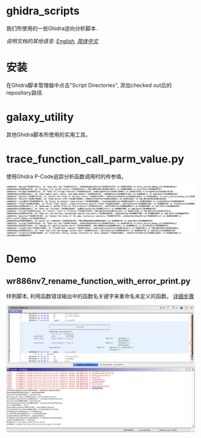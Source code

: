 # ghidra_scripts
我们所使用的一些Ghidra逆向分析脚本.

*说明文档的其他语言: [English](README.md), [简体中文](README.zh-cn.md)*

# 安装
在Ghidra脚本管理器中点击"Script Directories", 添加checked out后的repository路径.


# galaxy_utility
其他Ghidra脚本所使用的实用工具。


# trace_function_call_parm_value.py
使用Ghidra P-Code追踪分析函数调用时的传参值。

![Demo pic](docs/images/trace_function_call_parm_value_pic_1.jpg)


# Demo

## wr886nv7_rename_function_with_error_print.py
样例脚本, 利用函数错误输出中的函数名关键字来重命名未定义的函数。
[详细步骤](docs/wr886nv7_rename_function_with_error_print.zh-cn.md)

![Demo pic](docs/images/wr886nv7_rename_function_with_error_print_1.jpg)
